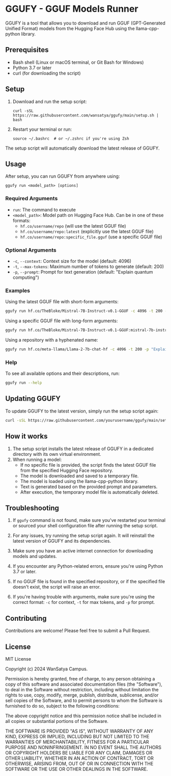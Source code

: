 # GGUFY - GGUF Models Runner

GGUFY is a tool that allows you to download and run GGUF (GPT-Generated Unified Format) models from the Hugging Face Hub using the llama-cpp-python library.

## Prerequisites

- Bash shell (Linux or macOS terminal, or Git Bash for Windows)
- Python 3.7 or later
- curl (for downloading the script)

## Setup

1. Download and run the setup script:
   ```
   curl -sSL https://raw.githubusercontent.com/wansatya/ggufy/main/setup.sh | bash
   ```

2. Restart your terminal or run:
   ```
   source ~/.bashrc  # or ~/.zshrc if you're using Zsh
   ```

The setup script will automatically download the latest release of GGUFY.

## Usage

After setup, you can run GGUFY from anywhere using:

```
ggufy run <model_path> [options]
```

### Required Arguments

- `run`: The command to execute
- `<model_path>`: Model path on Hugging Face Hub. Can be in one of these formats:
  - `hf.co/username/repo` (will use the latest GGUF file)
  - `hf.co/username/repo:latest` (explicitly use the latest GGUF file)
  - `hf.co/username/repo:specific_file.gguf` (use a specific GGUF file)

### Optional Arguments

- `-c`, `--context`: Context size for the model (default: 4096)
- `-t`, `--max-tokens`: Maximum number of tokens to generate (default: 200)
- `-p`, `--prompt`: Prompt for text generation (default: "Explain quantum computing")

### Examples

Using the latest GGUF file with short-form arguments:
```bash
ggufy run hf.co/TheBloke/Mistral-7B-Instruct-v0.1-GGUF -c 4096 -t 200 -p "Explain quantum computing"
```

Using a specific GGUF file with long-form arguments:
```bash
ggufy run hf.co/TheBloke/Mistral-7B-Instruct-v0.1-GGUF:mistral-7b-instruct-v0.1.Q4_K_M.gguf --context 4096 --max-tokens 200 --prompt "Explain quantum computing"
```

Using a repository with a hyphenated name:
```bash
ggufy run hf.co/meta-llama/Llama-2-7b-chat-hf -c 4096 -t 200 -p "Explain quantum computing"
```

### Help

To see all available options and their descriptions, run:

```bash
ggufy run --help
```

## Updating GGUFY

To update GGUFY to the latest version, simply run the setup script again:

```bash
curl -sSL https://raw.githubusercontent.com/yourusername/ggufy/main/setup.sh | bash
```

## How it works

1. The setup script installs the latest release of GGUFY in a dedicated directory with its own virtual environment.
2. When running a model:
   - If no specific file is provided, the script finds the latest GGUF file from the specified Hugging Face repository.
   - The model is downloaded and saved to a temporary file.
   - The model is loaded using the llama-cpp-python library.
   - Text is generated based on the provided prompt and parameters.
   - After execution, the temporary model file is automatically deleted.

## Troubleshooting

1. If `ggufy` command is not found, make sure you've restarted your terminal or sourced your shell configuration file after running the setup script.

2. For any issues, try running the setup script again. It will reinstall the latest version of GGUFY and its dependencies.

3. Make sure you have an active internet connection for downloading models and updates.

4. If you encounter any Python-related errors, ensure you're using Python 3.7 or later.

5. If no GGUF file is found in the specified repository, or if the specified file doesn't exist, the script will raise an error.

6. If you're having trouble with arguments, make sure you're using the correct format: `-c` for context, `-t` for max tokens, and `-p` for prompt.

## Contributing

Contributions are welcome! Please feel free to submit a Pull Request.

## License

MIT License

Copyright (c) 2024 WanSatya Campus.

Permission is hereby granted, free of charge, to any person obtaining a copy
of this software and associated documentation files (the "Software"), to deal
in the Software without restriction, including without limitation the rights
to use, copy, modify, merge, publish, distribute, sublicense, and/or sell
copies of the Software, and to permit persons to whom the Software is
furnished to do so, subject to the following conditions:

The above copyright notice and this permission notice shall be included in all
copies or substantial portions of the Software.

THE SOFTWARE IS PROVIDED "AS IS", WITHOUT WARRANTY OF ANY KIND, EXPRESS OR
IMPLIED, INCLUDING BUT NOT LIMITED TO THE WARRANTIES OF MERCHANTABILITY,
FITNESS FOR A PARTICULAR PURPOSE AND NONINFRINGEMENT. IN NO EVENT SHALL THE
AUTHORS OR COPYRIGHT HOLDERS BE LIABLE FOR ANY CLAIM, DAMAGES OR OTHER
LIABILITY, WHETHER IN AN ACTION OF CONTRACT, TORT OR OTHERWISE, ARISING FROM,
OUT OF OR IN CONNECTION WITH THE SOFTWARE OR THE USE OR OTHER DEALINGS IN THE
SOFTWARE.